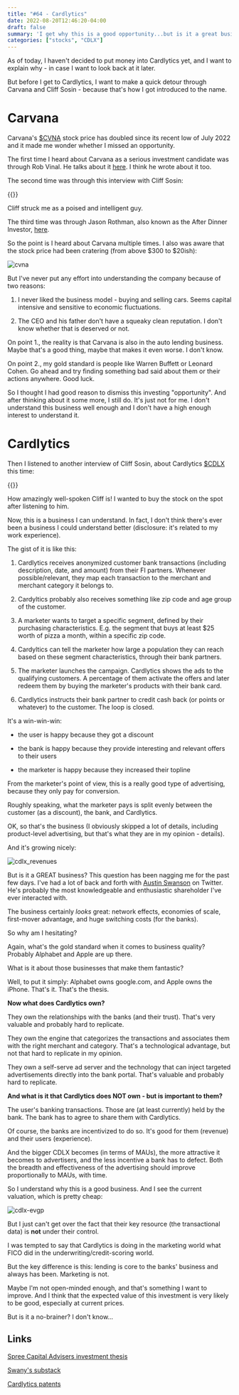 ```yaml
---
title: "#64 - Cardlytics"
date: 2022-08-20T12:46:20-04:00
draft: false
summary: 'I get why this is a good opportunity...but is it a great business?'
categories: ["stocks", "CDLX"]
---
```


As of today, I haven't decided to put money into Cardlytics yet, and I want to explain why - in case I want to look back at it later.

But before I get to Cardlytics, I want to make a quick detour through Carvana and Cliff Sosin - because that's how I got introduced to the name. 

# Carvana

Carvana's [$CVNA](https://finance.yahoo.com/quote/cvna) stock price has doubled since its recent low of July 2022 and it made me wonder whether I missed an opportunity.

The first time I heard about Carvana as a serious investment candidate was through Rob Vinal. He talks about it [here](https://www.youtube.com/watch?v=6IPKwpx3n60). I think he wrote about it too.

The second time was through this interview with Cliff Sosin:

{{<youtube Kq1joP-W49A>}}

Cliff struck me as a poised and intelligent guy.

The third time was through Jason Rothman, also known as the After Dinner Investor, [here](https://open.spotify.com/episode/0VQ0ozf5LoFEsIyG8I3cSn).

So the point is I heard about Carvana multiple times. I also was aware that the stock price had been cratering (from above $300 to $20ish):

![cvna](/images/cvna.png)

But I've never put any effort into understanding the company because of two reasons:

1. I never liked the business model - buying and selling cars. Seems capital intensive and sensitive to economic fluctuations.

2. The CEO and his father don't have a squeaky clean reputation. I don't know whether that is deserved or not.

On point 1., the reality is that Carvana is also in the auto lending business. Maybe that's a good thing, maybe that makes it even worse. I don't know.

On point 2., my gold standard is people like Warren Buffett or Leonard Cohen. Go ahead and try finding something bad said about them or their actions anywhere. Good luck.

So I thought I had good reason to dismiss this investing "opportunity". And after thinking about it some more, I still do. It's just not for me. I don't understand this business well enough and I don't have a high enough interest to understand it.

# Cardlytics

Then I listened to another interview of Cliff Sosin, about Cardlytics [$CDLX](https://finance.yahoo.com/quote/CDLX?p=CDLX&.tsrc=fin-srch) this time:

{{<youtube mX0shUT5iwQ>}}

How amazingly well-spoken Cliff is! I wanted to buy the stock on the spot after listening to him.

Now, this is a business I can understand. In fact, I don't think there's ever been a business I could understand better (disclosure: it's related to my work experience).

The gist of it is like this:

1. Cardlytics receives anonymized customer bank transactions (including description, date, and amount) from their FI partners. Whenever possible/relevant, they map each transaction to the merchant and merchant category it belongs to.

2. Cardyltics probably also receives something like zip code and age group of the customer.

3. A marketer wants to target a specific segment, defined by their purchasing characteristics. E.g. the segment that buys at least $25 worth of pizza a month, within a specific zip code.

4. Cardyltics can tell the marketer how large a population they can reach based on these segment characteristics, through their bank partners.

5. The marketer launches the campaign. Cardlytics shows the ads to the qualifying customers. A percentage of them activate the offers and later redeem them by buying the marketer's products with their bank card.

6. Cardlytics instructs their bank partner to credit cash back (or points or whatever) to the customer. The loop is closed.

It's a win-win-win: 

- the user is happy because they got a discount

- the bank is happy because they provide interesting and relevant offers to their users

- the marketer is happy because they increased their topline

From the marketer's point of view, this is a really good type of advertising, because they only pay for conversion. 

Roughly speaking, what the marketer pays is split evenly between the customer (as a discount), the bank, and Cardlytics.

OK, so that's the business (I obviously skipped a lot of details, including product-level advertising, but that's what they are in my opinion - details). 

And it's growing nicely:

![cdlx_revenues](/images/cdlx_revenues.png)

But is it a GREAT business? This question has been nagging me for the past few days. I've had a lot of back and forth with [Austin Swanson](https://twitter.com/Swany407) on Twitter. He's probably the most knowledgeable and enthusiastic shareholder I've ever interacted with.

The business certainly _looks_ great: network effects, economies of scale, first-mover advantage, and huge switching costs (for the banks).

So why am I hesitating?

Again, what's the gold standard when it comes to business quality? Probably Alphabet and Apple are up there.

What is it about those businesses that make them fantastic?

Well, to put it simply: Alphabet owns google.com, and Apple owns the iPhone. That's it. That's the thesis.

<b>Now what does Cardlytics own?</b>

They own the relationships with the banks (and their trust). That's very valuable and probably hard to replicate.

They own the engine that categorizes the transactions and associates them with the right merchant and category. That's a technological advantage, but not that hard to replicate in my opinion.

They own a self-serve ad server and the technology that can inject targeted advertisements directly into the bank portal. That's valuable and probably hard to replicate.

<b>And what is it that Cardlytics does NOT own - but is important to them?</b>

The user's banking transactions. Those are (at least currently) held by the bank. The bank has to agree to share them with Cardlytics. 

Of course, the banks are incentivized to do so. It's good for them (revenue) and their users (experience). 

And the bigger CDLX becomes (in terms of MAUs), the more attractive it becomes to advertisers, and the less incentive a bank has to defect. Both the breadth and effectiveness of the advertising should improve proportionally to MAUs, with time.

So I understand why this is a good business. And I see the current valuation, which is pretty cheap:

![cdlx-evgp](/images/cdlx-evgp.png)

But I just can't get over the fact that their key resource (the transactional data) is **not** under their control.

I was tempted to say that Cardlytics is doing in the marketing world what FICO did in the underwriting/credit-scoring world.

But the key difference is this: lending is core to the banks' business and always has been. Marketing is not.

Maybe I'm not open-minded enough, and that's something I want to improve. And I think that the expected value of this investment is very likely to be good, especially at current prices.

But is it a no-brainer? I don't know...

## Links

[Spree Capital Advisers investment thesis](https://www.spreecap.com/single-post/cardlytics-inc-cdlx)

[Swany's substack](https://swany407.substack.com/)

[Cardlytics patents](https://patents.justia.com/assignee/cardlytics-inc)